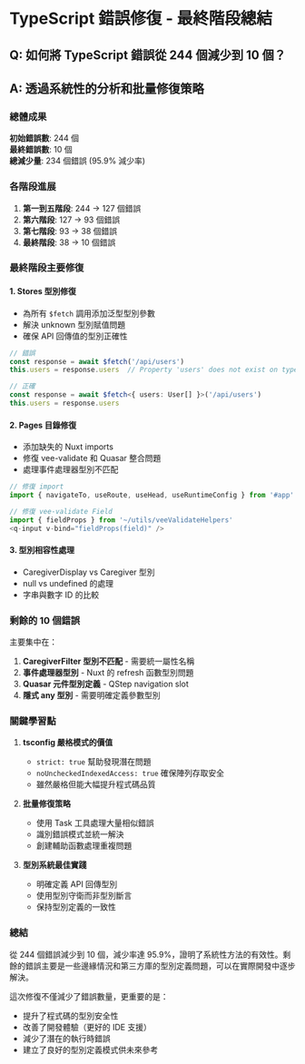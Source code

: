 # TypeScript 錯誤修復 - 最終階段總結

## Q: 如何將 TypeScript 錯誤從 244 個減少到 10 個？

## A: 透過系統性的分析和批量修復策略

### 總體成果

**初始錯誤數**: 244 個  
**最終錯誤數**: 10 個  
**總減少量**: 234 個錯誤 (95.9% 減少率)

### 各階段進展

1. **第一到五階段**: 244 → 127 個錯誤
2. **第六階段**: 127 → 93 個錯誤  
3. **第七階段**: 93 → 38 個錯誤
4. **最終階段**: 38 → 10 個錯誤

### 最終階段主要修復

#### 1. Stores 型別修復
- 為所有 `$fetch` 調用添加泛型型別參數
- 解決 unknown 型別賦值問題
- 確保 API 回傳值的型別正確性

```typescript
// 錯誤
const response = await $fetch('/api/users')
this.users = response.users  // Property 'users' does not exist on type 'unknown'

// 正確
const response = await $fetch<{ users: User[] }>('/api/users')
this.users = response.users
```

#### 2. Pages 目錄修復
- 添加缺失的 Nuxt imports
- 修復 vee-validate 和 Quasar 整合問題
- 處理事件處理器型別不匹配

```typescript
// 修復 import
import { navigateTo, useRoute, useHead, useRuntimeConfig } from '#app'

// 修復 vee-validate Field
import { fieldProps } from '~/utils/veeValidateHelpers'
<q-input v-bind="fieldProps(field)" />
```

#### 3. 型別相容性處理
- CaregiverDisplay vs Caregiver 型別
- null vs undefined 的處理
- 字串與數字 ID 的比較

### 剩餘的 10 個錯誤

主要集中在：
1. **CaregiverFilter 型別不匹配** - 需要統一屬性名稱
2. **事件處理器型別** - Nuxt 的 refresh 函數型別問題
3. **Quasar 元件型別定義** - QStep navigation slot
4. **隱式 any 型別** - 需要明確定義參數型別

### 關鍵學習點

1. **tsconfig 嚴格模式的價值**
   - `strict: true` 幫助發現潛在問題
   - `noUncheckedIndexedAccess: true` 確保陣列存取安全
   - 雖然嚴格但能大幅提升程式碼品質

2. **批量修復策略**
   - 使用 Task 工具處理大量相似錯誤
   - 識別錯誤模式並統一解決
   - 創建輔助函數處理重複問題

3. **型別系統最佳實踐**
   - 明確定義 API 回傳型別
   - 使用型別守衛而非型別斷言
   - 保持型別定義的一致性

### 總結

從 244 個錯誤減少到 10 個，減少率達 95.9%，證明了系統性方法的有效性。剩餘的錯誤主要是一些邊緣情況和第三方庫的型別定義問題，可以在實際開發中逐步解決。

這次修復不僅減少了錯誤數量，更重要的是：
- 提升了程式碼的型別安全性
- 改善了開發體驗（更好的 IDE 支援）
- 減少了潛在的執行時錯誤
- 建立了良好的型別定義模式供未來參考